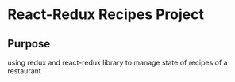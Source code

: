 # React-Redux Recipes Project
## Purpose
 using redux and react-redux library to manage state of recipes of a restaurant